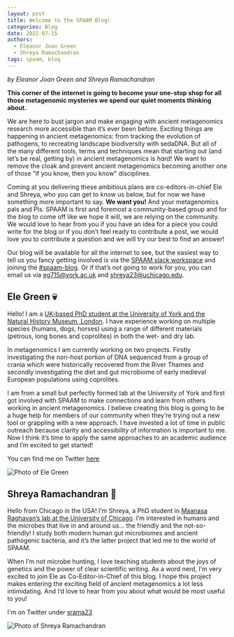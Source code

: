 ```yaml
---
layout: post
title: Welcome to the SPAAM Blog!
categories: Blog
date: 2022-07-15
authors:
  - Eleanor Joan Green
  - Shreya Ramachandran
tags: spaam, blog
---
```


_by Eleanor Joan Green and Shreya Ramachandran_

**This corner of the internet is going to become your one-stop shop for all those metagenomic mysteries we spend our quiet moments thinking about.**

We are here to bust jargon and make engaging with ancient metagenomics research more accessible than it’s ever been before. Exciting things are happening in ancient metagenomics: from tracking the evolution of pathogens, to recreating landscape biodiversity with sedaDNA. But all of the many different tools, terms and techniques mean that starting out (and let’s be real, getting by) in ancient metagenomics is _hard_! We want to remove the cloak and prevent ancient metagenomics becoming another one of those “if you know, then you know” disciplines.

Coming at you delivering these ambitious plans are co-editors-in-chief Ele and Shreya, who you can get to know us below, but for now we have something more important to say. **We want you!** And your metagenomics pals and PIs. SPAAM is first and foremost a community-based group and for the blog to come off like we hope it will, we are relying on the community. We would love to hear from you if you have an idea for a piece you could write for the blog or if you don’t feel ready to contribute a post, we would love you to contribute a question and we will try our best to find an answer!

Our blog will be available for all the internet to see, but the easiest way to tell us you fancy getting involved is via the [SPAAM slack workspace](/about) and joining the [#spaam-blog](https://spaam-community.slack.com/archives/C02D3DJP3MY). Or if that’s not going to work for you, you can email us via [eg715@york.ac.uk](eg715@york.ac.uk) and [shreya23@uchicago.edu](shreya23@uchicago.edu).

## Ele Green 💀

Hello! I am a [UK-based PhD student at the University of York and the Natural History Museum, London](https://www.york.ac.uk/archaeology/people/research-students/green/). I have experience working on multiple species (humans, dogs, horses) using a range of different materials (petrous, long bones and coprolites) in both the wet- and dry lab.

In metagenomics I am currently working on two projects. Firstly investigating the non-host portion of DNA sequenced from a group of crania which were historically recovered from the River Thames and secondly investigating the diet and gut microbiome of early medieval European populations using coprolites.

I am from a small but perfectly formed lab at the University of York and first got involved with SPAAM to make connections and learn from others working in ancient metagenomics. I believe creating this blog is going to be a huge help for members of our community when they’re trying out a new tool or grappling with a new approach. I have invested a lot of time in public outreach because clarity and accessibility of information is important to me. Now I think it’s time to apply the same approaches to an academic audience and I’m excited to get started!

You can find me on Twitter [here](https://twitter.com/elejgreen)

![Photo of Ele Green](https://i.imgur.com/3ivkwYN.jpg)

## Shreya Ramachandran 💩

Hello from Chicago in the USA! I’m Shreya, a PhD student in [Maanasa Raghavan’s lab at the University of Chicago](https://www.genscape-lab.com/people). I’m interested in humans and the microbes that live in and around us… the friendly and the not-so-friendly! I study both modern human gut microbiomes and ancient pathogenic bacteria, and it’s the latter project that led me to the world of SPAAM.

When I’m not microbe hunting, I love teaching students about the joys of genetics and the power of clear scientific writing. As a word nerd, I’m very excited to join Ele as Co-Editor-in-Chief of this blog. I hope this project makes entering the exciting field of ancient metagenomics a lot less intimidating. And I’d love to hear from you about what would be most useful to you!

I'm on Twitter under [srama23](https://twitter.com/srama23)

![Photo of Shreya Ramachandran](https://i.imgur.com/uQH42HB.jpg)
